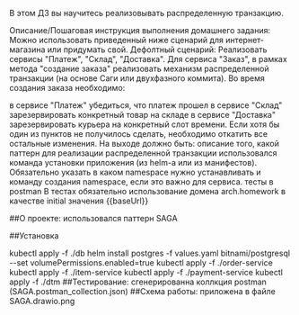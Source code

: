 В этом ДЗ вы научитесь реализовывать распределенную транзакцию.


Описание/Пошаговая инструкция выполнения домашнего задания:
Можно использовать приведенный ниже сценарий для интернет-магазина или придумать свой.
Дефолтный сценарий:
Реализовать сервисы "Платеж", "Склад", "Доставка".
Для сервиса "Заказ", в рамках метода "создание заказа" реализовать механизм распределенной транзакции (на основе Саги или двухфазного коммита).
Во время создания заказа необходимо:

в сервисе "Платеж" убедиться, что платеж прошел
в сервисе "Склад" зарезервировать конкретный товар на складе
в сервисе "Доставка" зарезервировать курьера на конкретный слот времени.
Если хотя бы один из пунктов не получилось сделать, необходимо откатить все остальные изменения.
На выходе должно быть:
описание того, какой паттерн для реализации распределенной транзакции использовался
команда установки приложения (из helm-а или из манифестов). Обязательно указать в каком namespace нужно устанавливать и команду создания namespace, если это важно для сервиса.
тесты в postman
В тестах обязательно
использование домена arch.homework в качестве initial значения {{baseUrl}}

##О проекте: использовался паттерн SAGA

##Установка

kubectl apply -f ./db
helm install postgres -f values.yaml bitnami/postgresql --set volumePermissions.enabled=true
kubectl apply -f ./order-service
kubectl apply -f ./item-service
kubectl apply -f ./payment-service
kubectl apply -f ./dtm
##Тестирование: сгенерированна коллкция postman (SAGA.postman_collection.json)
##Схема работы: приложена в файле SAGA.drawio.png
